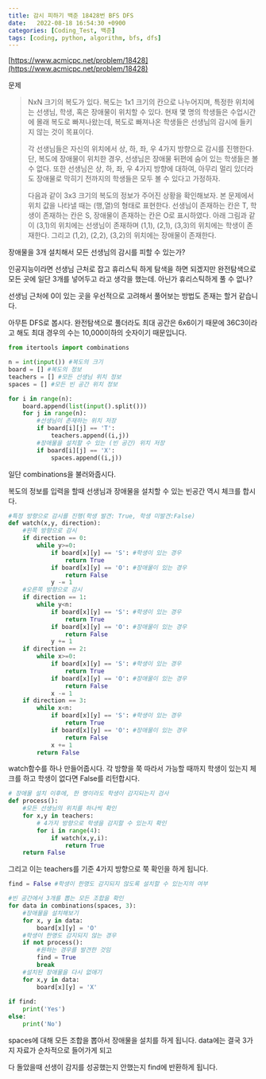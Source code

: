 ```yaml
---
title: 감시 피하기 백준 18428번 BFS DFS
date:   2022-08-18 16:54:30 +0900
categories: [Coding_Test, 백준]
tags: [coding, python, algorithm, bfs, dfs]
---
```


[https://www.acmicpc.net/problem/18428](https://www.acmicpc.net/problem/18428)

문제
> NxN 크기의 복도가 있다. 복도는 1x1 크기의 칸으로 나누어지며, 특정한 위치에는 선생님, 학생, 혹은 장애물이 위치할 수 있다. 현재 몇 명의 학생들은 수업시간에 몰래 복도로 빠져나왔는데, 복도로 빠져나온 학생들은 선생님의 감시에 들키지 않는 것이 목표이다.
>
> 각 선생님들은 자신의 위치에서 상, 하, 좌, 우 4가지 방향으로 감시를 진행한다. 단, 복도에 장애물이 위치한 경우, 선생님은 장애물 뒤편에 숨어 있는 학생들은 볼 수 없다. 또한 선생님은 상, 하, 좌, 우 4가지 방향에 대하여, 아무리 멀리 있더라도 장애물로 막히기 전까지의 학생들은 모두 볼 수 있다고 가정하자.
> 
> 다음과 같이 3x3 크기의 복도의 정보가 주어진 상황을 확인해보자. 본 문제에서 위치 값을 나타낼 때는 (행,열)의 형태로 표현한다. 선생님이 존재하는 칸은 T, 학생이 존재하는 칸은 S, 장애물이 존재하는 칸은 O로 표시하였다. 아래 그림과 같이 (3,1)의 위치에는 선생님이 존재하며 (1,1), (2,1), (3,3)의 위치에는 학생이 존재한다. 그리고 (1,2), (2,2), (3,2)의 위치에는 장애물이 존재한다. 

장애물을 3개 설치해서 모든 선생님의 감시를 피할 수 있는가?

인공지능이라면 선생님 근처로 잡고 휴리스틱 하게 탐색을 하면 되겠지만 완전탐색으로 모든 곳에 일단 3개를 넣어두고 라고 생각을 했는데. 아닌가 휴리스틱하게 풀 수 없나?

선생님 근처에 0이 있는 곳을 우선적으로 고려해서 풀어보는 방법도 존재는 할거 같습니다.

아무튼 DFS로 봅시다. 완전탐색으로 풀더라도 최대 공간은 6x6이기 때문에 36C3이라고 해도 최대 경우의 수는 10,000이하의 숫자이기 때문입니다.

```py
from itertools import combinations

n = int(input()) #복도의 크기
board = [] #복도의 정보
teachers = [] #모든 선생님 위치 정보
spaces = [] #모든 빈 공간 위치 정보

for i in range(n):
    board.append(list(input().split()))
    for j in range(n):
        #선생님이 존재하는 위치 저장
        if board[i][j] == 'T':
            teachers.append((i,j))
        #장애물을 설치할 수 있는 (빈 공간) 위치 저장
        if board[i][j] == 'X':
            spaces.append((i,j))
```

일단 combinations을 불러와줍시다.

복도의 정보를 입력을 할때 선생님과 장애물을 설치할 수 있는 빈공간 역시 체크를 합시다.

```py
#특정 방향으로 감시를 진행(학생 발견: True, 학생 미발견:False)
def watch(x,y, direction):
    #왼쪽 방향으로 감시
    if direction == 0:
        while y>=0:
            if board[x][y] == 'S': #학생이 있는 경우
                return True
            if board[x][y] == 'O': #장애물이 있는 경우
                return False
            y -= 1
    #오른쪽 방향으로 감시
    if direction == 1:
        while y<n:
            if board[x][y] == 'S': #학생이 있는 경우
                return True
            if board[x][y] == 'O': #장애물이 있는 경우
                return False
            y += 1
    if direction == 2:
        while x>=0:
            if board[x][y] == 'S': #학생이 있는 경우
                return True
            if board[x][y] == 'O': #장애물이 있는 경우
                return False
            x -= 1
    if direction == 3:
        while x<n:
            if board[x][y] == 'S': #학생이 있는 경우
                return True
            if board[x][y] == 'O': #장애물이 있는 경우
                return False
            x += 1
        return False
```

watch함수를 하나 만들어줍시다. 각 방향을 쭉 따라서 가능할 때까지 학생이 있는지 체크를 하고 학생이 없다면 False를 리턴합시다.

```py
# 장애물 설치 이후에, 한 명이라도 학생이 감지되는지 검사
def process():
    #모든 선생님의 위치를 하나씩 확인
    for x,y in teachers:
        # 4가지 방향으로 학생을 감지할 수 있는지 확인
        for i in range(4):
            if watch(x,y,i):
                return True
    return False
```

그리고 이는 teachers를 기준 4가지 방향으로 쭉 확인을 하게 됩니다.

```py
find = False #학생이 한명도 감지되지 않도록 설치할 수 있는지의 여부

#빈 공간에서 3개를 뽑는 모든 조합을 확인
for data in combinations(spaces, 3):
    #장애물을 설치해보기
    for x, y in data:
        board[x][y] = 'O'
    #학생이 한명도 감지되지 않는 경우
    if not process():
        #원하는 경우를 발견한 것임
        find = True
        break
    #설치된 장애물을 다시 없애기
    for x,y in data:
        board[x][y] = 'X'
    
if find:
    print('Yes')
else:
    print('No')
```

spaces에 대해 모든 조합을 뽑아서 장애물을 설치를 하게 됩니다. data에는 결국 3가지 자료가 순차적으로 들어가게 되고

다 돌았을때 선생이 감지를 성공했는지 안했는지 find에 반환하게 됩니다.